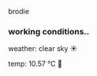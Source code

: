 brodie

<!--weather_start-->
### working conditions..

weather: clear sky ☀️

temp: 10.57 °C 👕

<!--weather_end-->
